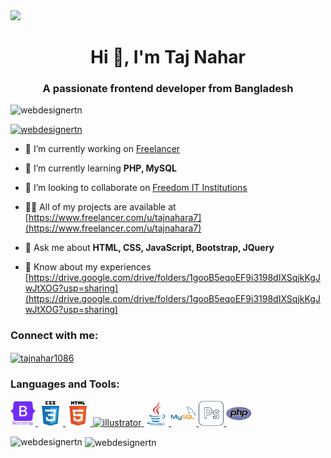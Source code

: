 
<img src="[Github/Web.png](https://media.licdn.com/dms/image/v2/D4E16AQG5RRwj1nKxpw/profile-displaybackgroundimage-shrink_350_1400/profile-displaybackgroundimage-shrink_350_1400/0/1720803026448?e=1746057600&v=beta&t=-MP7QrKZItt5MYukg5sLZtxha0LGosNl3wFryT5Wlls)">


<h1 align="center">Hi 👋, I'm Taj Nahar</h1>
<h3 align="center">A passionate frontend developer from Bangladesh</h3>

<p align="left"> <img src="https://komarev.com/ghpvc/?username=webdesignertn&label=Profile%20views&color=0e75b6&style=flat" alt="webdesignertn" /> </p>

<p align="left"> <a href="https://github.com/ryo-ma/github-profile-trophy"><img src="https://github-profile-trophy.vercel.app/?username=webdesignertn" alt="webdesignertn" /></a> </p>

- 🔭 I’m currently working on [Freelancer](https://www.freelancer.com/u/tajnahara7)

- 🌱 I’m currently learning **PHP, MySQL**

- 👯 I’m looking to collaborate on [Freedom IT Institutions](https://freedomitinstitutions.com/)

- 👨‍💻 All of my projects are available at [https://www.freelancer.com/u/tajnahara7](https://www.freelancer.com/u/tajnahara7)

- 💬 Ask me about **HTML, CSS, JavaScript, Bootstrap, JQuery**

- 📄 Know about my experiences [https://drive.google.com/drive/folders/1gooB5eqoEF9i3198dIXSqjkKgJwJtXOG?usp=sharing](https://drive.google.com/drive/folders/1gooB5eqoEF9i3198dIXSqjkKgJwJtXOG?usp=sharing)

<h3 align="left">Connect with me:</h3>
<p align="left">
<a href="https://fb.com/tajnahar1086" target="blank"><img align="center" src="https://raw.githubusercontent.com/rahuldkjain/github-profile-readme-generator/master/src/images/icons/Social/facebook.svg" alt="tajnahar1086" height="30" width="40" /></a>
</p>

<h3 align="left">Languages and Tools:</h3>
<p align="left"> <a href="https://getbootstrap.com" target="_blank" rel="noreferrer"> <img src="https://raw.githubusercontent.com/devicons/devicon/master/icons/bootstrap/bootstrap-plain-wordmark.svg" alt="bootstrap" width="40" height="40"/> </a> <a href="https://www.w3schools.com/css/" target="_blank" rel="noreferrer"> <img src="https://raw.githubusercontent.com/devicons/devicon/master/icons/css3/css3-original-wordmark.svg" alt="css3" width="40" height="40"/> </a> <a href="https://www.w3.org/html/" target="_blank" rel="noreferrer"> <img src="https://raw.githubusercontent.com/devicons/devicon/master/icons/html5/html5-original-wordmark.svg" alt="html5" width="40" height="40"/> </a> <a href="https://www.adobe.com/in/products/illustrator.html" target="_blank" rel="noreferrer"> <img src="https://www.vectorlogo.zone/logos/adobe_illustrator/adobe_illustrator-icon.svg" alt="illustrator" width="40" height="40"/> </a> <a href="https://www.java.com" target="_blank" rel="noreferrer"> <img src="https://raw.githubusercontent.com/devicons/devicon/master/icons/java/java-original.svg" alt="java" width="40" height="40"/> </a> <a href="https://www.mysql.com/" target="_blank" rel="noreferrer"> <img src="https://raw.githubusercontent.com/devicons/devicon/master/icons/mysql/mysql-original-wordmark.svg" alt="mysql" width="40" height="40"/> </a> <a href="https://www.photoshop.com/en" target="_blank" rel="noreferrer"> <img src="https://raw.githubusercontent.com/devicons/devicon/master/icons/photoshop/photoshop-line.svg" alt="photoshop" width="40" height="40"/> </a> <a href="https://www.php.net" target="_blank" rel="noreferrer"> <img src="https://raw.githubusercontent.com/devicons/devicon/master/icons/php/php-original.svg" alt="php" width="40" height="40"/> </a> </p>

<p><img align="left" src="https://github-readme-stats.vercel.app/api/top-langs?username=webdesignertn&show_icons=true&locale=en&layout=compact" alt="webdesignertn" /></p>

<p>&nbsp;<img align="center" src="https://github-readme-stats.vercel.app/api?username=webdesignertn&show_icons=true&locale=en" alt="webdesignertn" /></p>
